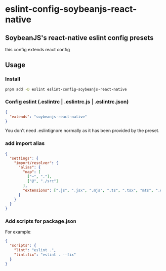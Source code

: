 # eslint-config-soybeanjs-react-native

## SoybeanJS's react-native eslint config presets

this config extends react config

## Usage

### Install

```bash
pnpm add -D eslint eslint-config-soybeanjs-react-native
```

### Config eslint (.eslintrc | .eslintrc.js | .eslintrc.json)

```json
{
  "extends": "soybeanjs-react-native"
}
```

You don't need .eslintignore normally as it has been provided by the preset.

### add import alias

```json
{
  "settings": {
    "import/resolver": {
      "alias": {
        "map": [
          ["~", "."],
          ["@", "./src"]
        ],
        "extensions": [".js", ".jsx", ".mjs", ".ts", ".tsx", "mts", ".d.ts"]
      }
    }
  }
}
```

### Add scripts for package.json

For example:

```json
{
  "scripts": {
    "lint": "eslint .",
    "lint:fix": "eslint . --fix"
  }
}
```
